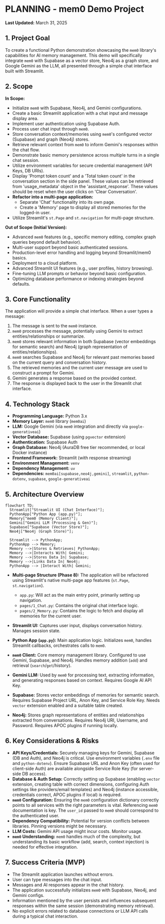 # PLANNING - mem0 Demo Project

**Last Updated:** March 31, 2025

## 1. Project Goal

To create a functional Python demonstration showcasing the `mem0` library's capabilities for AI memory management. This demo will specifically integrate `mem0` with Supabase as a vector store, Neo4j as a graph store, and Google Gemini as the LLM, all presented through a simple chat interface built with Streamlit.

## 2. Scope

**In Scope:**

*   Initialize `mem0` with Supabase, Neo4j, and Gemini configurations.
*   Create a basic Streamlit application with a chat input and message display area.
*   Implement user authentication using Supabase Auth.
*   Process user chat input through `mem0`.
*   Store conversation context/memories using `mem0`'s configured vector (Supabase) and graph (Neo4j) stores.
*   Retrieve relevant context from `mem0` to inform Gemini's responses within the chat flow.
*   Demonstrate basic memory persistence across multiple turns in a single chat session.
*   Utilize environment variables for secure credential management (API Keys, DB URIs).
*   Display 'Prompt token count' and a 'Total token count' in the conversation section in the side panel. These values can be retrieved from  'usage_metadata' object in the 'assistant_response'. These values should be reset when the user clicks on 'Clear Conversation'.
*   **Refactor into a multi-page application:**
    *   Separate 'Chat' functionality into its own page.
    *   Create a 'Memory' page to display all stored memories for the logged-in user.
*   Utilize Streamlit's `st.Page` and `st.navigation` for multi-page structure.

**Out of Scope (Initial Version):**

*   Advanced `mem0` features (e.g., specific memory editing, complex graph queries beyond default behavior).
*   Multi-user support beyond basic authenticated sessions.
*   Production-level error handling and logging beyond Streamlit/mem0 basics.
*   Deployment to a cloud platform.
*   Advanced Streamlit UI features (e.g., user profiles, history browsing).
*   Fine-tuning LLM prompts or behavior beyond basic configuration.
*   Optimizing database performance or indexing strategies beyond defaults.

## 3. Core Functionality

The application will provide a simple chat interface. When a user types a message:

1.  The message is sent to the `mem0` instance.
2.  `mem0` processes the message, potentially using Gemini to extract entities/relationships or summarize.
3.  `mem0` stores relevant information in both Supabase (vector embeddings for semantic search) and Neo4j (graph representation of entities/relationships).
4.  `mem0` searches Supabase and Neo4j for relevant past memories based on the current query and conversation history.
5.  The retrieved memories and the current user message are used to construct a prompt for Gemini.
6.  Gemini generates a response based on the provided context.
7.  The response is displayed back to the user in the Streamlit chat interface.

## 4. Technology Stack

*   **Programming Language:** Python 3.x
*   **Memory Layer:** `mem0` library (`mem0ai`)
*   **LLM:** Google Gemini (via `mem0` integration and directly via `google-generativeai`)
*   **Vector Database:** Supabase (using `pgvector` extension)
*   **Authentication:** Supabase Auth
*   **Graph Database:** Neo4j (AuraDB free tier recommended, or local Docker instance)
*   **Frontend Framework:** Streamlit (with response streaming)
*   **Environment Management:** `venv`
*   **Dependency Management:** `uv`
*   **Dependencies:** `mem0ai[supabase,neo4j,gemini]`, `streamlit`, `python-dotenv`, `supabase`, `google-generativeai`

## 5. Architecture Overview

```mermaid
flowchart TD;
  Streamlit["Streamlit UI (Chat Interface)"];
  PythonApp["Python App (app.py)"];
  Memory["mem0 (Memory Client)"];
  Gemini["Gemini LLM (Processing & Gen)"];
  Supabase["Supabase (Vector Store)"];
  Neo4j["Neo4j (Graph Store)"];

  Streamlit --> PythonApp;
  PythonApp --> Memory;
  Memory -->|Stores & Retrieves| PythonApp;
  Memory -->|Interacts With| Gemini;
  Memory -->|Stores Data In| Supabase;
  Memory -->|Links Data In| Neo4j;
  PythonApp --> |Interact With| Gemini;
```

*   **Multi-page Structure (Phase 8):** The application will be refactored using Streamlit's native multi-page app features (`st.Page`, `st.navigation`).
    *   `app.py`: Will act as the main entry point, primarily setting up navigation.
    *   `pages/1_Chat.py`: Contains the original chat interface logic.
    *   `pages/2_Memory.py`: Contains the logic to fetch and display all memories for the current user.


*   **Streamlit UI:** Captures user input, displays conversation history. Manages session state.
*   **Python App (`app.py`):** Main application logic. Initializes `mem0`, handles Streamlit callbacks, orchestrates calls to `mem0`.
*   **`mem0` Client:** Core memory management library. Configured to use Gemini, Supabase, and Neo4j. Handles memory addition (`add`) and retrieval (`search`/`get`/history).
*   **Gemini LLM:** Used by `mem0` for processing text, extracting information, and generating responses based on context. Requires Google AI API Key.
*   **Supabase:** Stores vector embeddings of memories for semantic search. Requires Supabase Project URL, Anon Key, and Service Role Key. Needs `vector` extension enabled and a suitable table created.
*   **Neo4j:** Stores graph representations of entities and relationships extracted from conversations. Requires Neo4j URI, Username, and Password. Requires APOC plugins if running locally.

## 6. Key Considerations & Risks

*   **API Keys/Credentials:** Securely managing keys for Gemini, Supabase (DB and Auth), and Neo4j is critical. Use environment variables (`.env` file and `python-dotenv`). Ensure Supabase URL and Anon Key (often used for client-side Auth) are available alongside Service Role Key (for server-side DB access).
*   **Database & Auth Setup:** Correctly setting up Supabase (enabling `vector` extension, creating table with correct dimensions, configuring Auth settings like providers/email templates) and Neo4j (instance accessible, credentials correct, APOC plugins if local) is required.
*   **`mem0` Configuration:** Ensuring the `mem0` configuration dictionary correctly points to all services with the right parameters is vital. Referencing `mem0` documentation is key. The `user_id` passed to `mem0` should correspond to the authenticated user.
*   **Dependency Compatibility:** Potential for version conflicts between libraries. Pinning versions might be necessary.
*   **LLM Costs:** Gemini API usage might incur costs. Monitor usage.
*   **`mem0` Understanding:** `mem0` handles much of the complexity, but understanding its basic workflow (add, search, context injection) is needed for effective integration.

## 7. Success Criteria (MVP)

*   The Streamlit application launches without errors.
*   User can type messages into the chat input.
*   Messages and AI responses appear in the chat history.
*   The application successfully initializes `mem0` with Supabase, Neo4j, and Gemini configs.
*   Information mentioned by the user persists and influences subsequent responses within the same session (demonstrating memory retrieval).
*   No explicit errors related to database connections or LLM API calls during a typical chat interaction.
